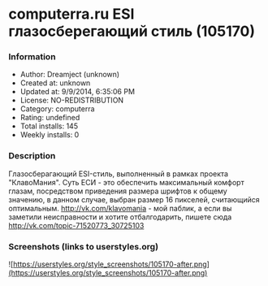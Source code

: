 # computerra.ru ESI глазосберегающий стиль (105170)

### Information
- Author: Dreamject (unknown)
- Created at: unknown
- Updated at: 9/9/2014, 6:35:06 PM
- License: NO-REDISTRIBUTION
- Category: computerra
- Rating: undefined
- Total installs: 145
- Weekly installs: 0


### Description
Глазосберагающий ESI-стиль,  выполненный в рамках проекта "КлавоМания". Суть ЕСИ - это обеспечить максимальный комфорт глазам, посредством приведения размера шрифтов к общему значению, в данном случае, выбран размер 16 пикселей, считающийся оптимальным. http://vk.com/klavomania - мой паблик, а если вы заметили неисправности и хотите отбалгодарить, пишете сюда http://vk.com/topic-71520773_30725103


### Screenshots (links to userstyles.org)
![https://userstyles.org/style_screenshots/105170-after.png](https://userstyles.org/style_screenshots/105170-after.png)


